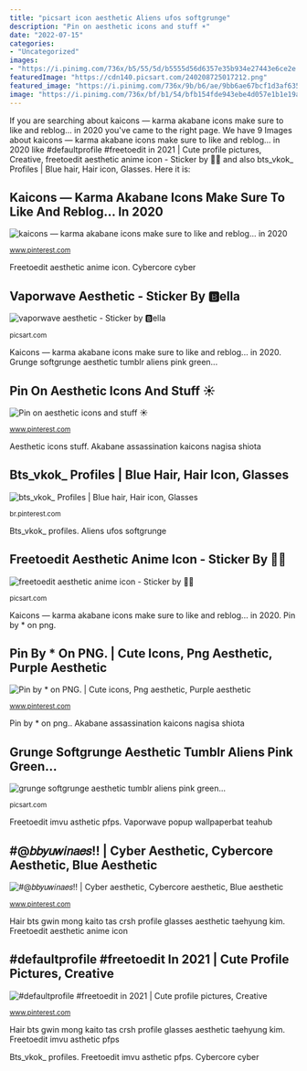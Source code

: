 ```yaml
---
title: "picsart icon aesthetic Aliens ufos softgrunge"
description: "Pin on aesthetic icons and stuff ☀︎︎"
date: "2022-07-15"
categories:
- "Uncategorized"
images:
- "https://i.pinimg.com/736x/b5/55/5d/b5555d56d6357e35b934e27443e6ce2e.jpg"
featuredImage: "https://cdn140.picsart.com/240208725017212.png"
featured_image: "https://i.pinimg.com/736x/9b/b6/ae/9bb6ae67bcf1d3af635556c7214e143b.jpg"
image: "https://i.pinimg.com/736x/bf/b1/54/bfb154fde943ebe4d057e1b1e19a0583.jpg"
---
```


If you are searching about kaicons — karma akabane icons make sure to like and reblog... in 2020 you've came to the right page. We have 9 Images about kaicons — karma akabane icons make sure to like and reblog... in 2020 like #defaultprofile #freetoedit in 2021 | Cute profile pictures, Creative, freetoedit aesthetic anime icon - Sticker by 💚🍀 and also bts_vkok_ Profiles | Blue hair, Hair icon, Glasses. Here it is:

## Kaicons — Karma Akabane Icons Make Sure To Like And Reblog... In 2020

![kaicons — karma akabane icons make sure to like and reblog... in 2020](https://i.pinimg.com/736x/23/58/47/2358479178ce6ea462c29d1b99f4d95a.jpg "Aliens ufos softgrunge")

<small>www.pinterest.com</small>

Freetoedit aesthetic anime icon. Cybercore cyber

## Vaporwave Aesthetic - Sticker By 🅱ella

![vaporwave aesthetic - Sticker by 🅱ella](https://cdn140.picsart.com/240208725017212.png "Yerin colagem")

<small>picsart.com</small>

Kaicons — karma akabane icons make sure to like and reblog... in 2020. Grunge softgrunge aesthetic tumblr aliens pink green...

## Pin On Aesthetic Icons And Stuff ☀︎︎

![Pin on aesthetic icons and stuff ☀︎︎](https://i.pinimg.com/736x/b5/55/5d/b5555d56d6357e35b934e27443e6ce2e.jpg "Hair bts gwin mong kaito tas crsh profile glasses aesthetic taehyung kim")

<small>www.pinterest.com</small>

Aesthetic icons stuff. Akabane assassination kaicons nagisa shiota

## Bts_vkok_ Profiles | Blue Hair, Hair Icon, Glasses

![bts_vkok_ Profiles | Blue hair, Hair icon, Glasses](https://i.pinimg.com/736x/9b/b6/ae/9bb6ae67bcf1d3af635556c7214e143b.jpg "Kaicons — karma akabane icons make sure to like and reblog... in 2020")

<small>br.pinterest.com</small>

Bts_vkok_ profiles. Aliens ufos softgrunge

## Freetoedit Aesthetic Anime Icon - Sticker By 💚🍀

![freetoedit aesthetic anime icon - Sticker by 💚🍀](http://cdn141.picsart.com/283996335005211.png "Picsart freetoedit gg")

<small>picsart.com</small>

Kaicons — karma akabane icons make sure to like and reblog... in 2020. Pin by * on png.

## Pin By * On PNG. | Cute Icons, Png Aesthetic, Purple Aesthetic

![Pin by * on PNG. | Cute icons, Png aesthetic, Purple aesthetic](https://i.pinimg.com/736x/bf/b1/54/bfb154fde943ebe4d057e1b1e19a0583.jpg "Freetoedit imvu asthetic pfps")

<small>www.pinterest.com</small>

Pin by * on png.. Akabane assassination kaicons nagisa shiota

## Grunge Softgrunge Aesthetic Tumblr Aliens Pink Green...

![grunge softgrunge aesthetic tumblr aliens pink green...](https://cdn62.picsart.com/188826507000202.jpg "Grunge softgrunge aesthetic tumblr aliens pink green...")

<small>picsart.com</small>

Freetoedit imvu asthetic pfps. Vaporwave popup wallpaperbat teahub

## #@𝑏𝑏𝑦𝑢𝑤𝑖𝑛𝑎𝑒𝑠!! | Cyber Aesthetic, Cybercore Aesthetic, Blue Aesthetic

![#@𝑏𝑏𝑦𝑢𝑤𝑖𝑛𝑎𝑒𝑠!! | Cyber aesthetic, Cybercore aesthetic, Blue aesthetic](https://i.pinimg.com/736x/55/25/2c/55252c2c14c54e6c1e7758880dc6486b.jpg "Freetoedit imvu asthetic pfps")

<small>www.pinterest.com</small>

Hair bts gwin mong kaito tas crsh profile glasses aesthetic taehyung kim. Freetoedit aesthetic anime icon

## #defaultprofile #freetoedit In 2021 | Cute Profile Pictures, Creative

![#defaultprofile #freetoedit in 2021 | Cute profile pictures, Creative](https://i.pinimg.com/736x/83/aa/cd/83aacd323264609445e8dfcfdc643f1f.jpg "Pin on aesthetic icons and stuff ☀︎︎")

<small>www.pinterest.com</small>

Hair bts gwin mong kaito tas crsh profile glasses aesthetic taehyung kim. Freetoedit imvu asthetic pfps

Bts_vkok_ profiles. Freetoedit imvu asthetic pfps. Cybercore cyber
